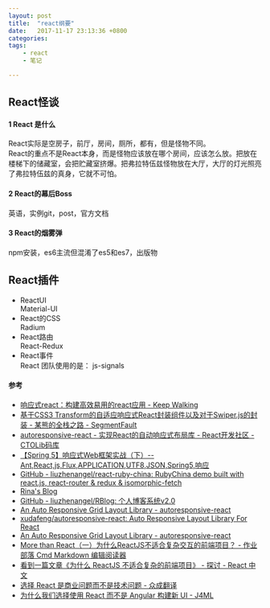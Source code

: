 ```yaml
---
layout: post
title:  "react纲要"
date:   2017-11-17 23:13:36 +0800
categories:  
tags: 
    - react
    - 笔记

---
```

## React怪谈 ##
#### 1 React 是什么 ####

React实际是空房子，前厅，房间，厕所，都有，但是怪物不同。   
React的重点不是React本身，而是怪物应该放在哪个房间，应该怎么放。把放在楼梯下的储藏室，会把贮藏室挤爆。把弗拉特伍兹怪物放在大厅，大厅的灯光照亮了弗拉特伍兹的真身，它就不可怕。

#### 2 React的幕后Boss ####
英语，实例git，post，官方文档


#### 3 React的烟雾弹 ####
 npm安装，es6主流但混淆了es5和es7，出版物


## React插件 ##

* ReactUI  
Material-UI  
* React的CSS  
Radium  
* React路由    
React-Redux
* React事件  
React 团队使用的是： js-signals 



#### 参考 ####

* [响应式react：构建高效易用的react应用 - Keep Walking](https://www.brooch.me/2016/12/23/making-react-reactive-pursuit-high-performing-easily-maintainable-react-apps/)
* [基于CSS3 Transform的自适应响应式React封装组件以及对于Swiper.js的封装 - 某熊的全栈之路 - SegmentFault](https://segmentfault.com/a/1190000005872067)
* [autoresponsive-react - 实现React的自动响应式布局库 - React开发社区 - CTOLib码库](https://www.ctolib.com/autoresponsive-react.html)
* [【Spring 5】响应式Web框架实战（下）--Ant,React,js,Flux,APPLICATION,UTF8,JSON,Spring5,响应](http://www.bijishequ.com/detail/432689?p=)
* [GitHub - liuzhenangel/react-ruby-china: RubyChina demo built with react.js, react-router & redux & isomorphic-fetch](https://github.com/liuzhenangel/react-ruby-china)
* [Rina's Blog](http://liuzhen.me)
* [GitHub - liuzhenangel/RBlog: 个人博客系统v2.0](https://github.com/liuzhenangel/RBlog)
* [An Auto Responsive Grid Layout Library - autoresponsive-react](https://xudafeng.github.io/autoresponsive-react/)
* [xudafeng/autoresponsive-react: Auto Responsive Layout Library For React](https://github.com/xudafeng/autoresponsive-react)
* [An Auto Responsive Grid Layout Library - autoresponsive-react](https://xudafeng.github.io/autoresponsive-react/)
* [More than React（一）为什么ReactJS不适合复杂交互的前端项目？ - 作业部落 Cmd Markdown 编辑阅读器](https://www.zybuluo.com/atry/note/445038)
* [看到一篇文章《为什么 ReactJS 不适合复杂的前端项目》 - 探讨 - React 中文](http://react-china.org/t/reactjs/7361/17)
* [选择 React 是商业问题而不是技术问题 - 众成翻译](http://www.zcfy.cc/article/using-react-is-a-business-decision-not-a-technology-choice-1059.html)
* [为什么我们选择使用 React 而不是 Angular 构建新 UI - J4ML](https://www.j4ml.com/t/18440)